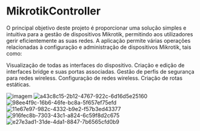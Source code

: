 # MikrotikController

O principal objetivo deste projeto é proporcionar uma solução simples e intuitiva para a gestão de dispositivos Mikrotik, permitindo aos utilizadores gerir eficientemente as suas redes. A aplicação permite várias operações relacionadas à configuração e administração de dispositivos Mikrotik, tais como:

Visualização de todas as interfaces do dispositivo. Criação e edição de interfaces bridge e suas portas associadas. Gestão de perfis de segurança para redes wireless. Configuração de redes wireless. Criação de rotas estáticas.

![imagem](https://github.com/AndreJorge79/MikrotikController/assets/165214374/eba6db7d-7218-4a96-99e5-a71cadaf347f)
![a43c8c15-2b12-4767-922c-6d16d5e25160](https://github.com/AndreJorge79/MikrotikController/assets/165214374/d34a73be-102f-4212-b28c-ee8faf882341)
![98ee4f9c-16b6-46fe-bc8a-5f657ef75efd](https://github.com/AndreJorge79/MikrotikController/assets/165214374/5853b216-38fa-4333-8fb0-df4698c2ba31)
![11e67e97-982c-4332-b9e2-f57b3ed43377](https://github.com/AndreJorge79/MikrotikController/assets/165214374/e4bad377-8778-4e9f-989c-ac05d7de77bb)
![916fec8b-7303-43c1-a824-6c59f8d2c675](https://github.com/AndreJorge79/MikrotikController/assets/165214374/e5141189-89df-4d04-83c8-30b27f6167a6)
![e27e3ad1-31de-4da1-8847-7b6565cfd0b9](https://github.com/AndreJorge79/MikrotikController/assets/165214374/1898ac63-1c7a-43c7-94d9-5e381f249e92)



